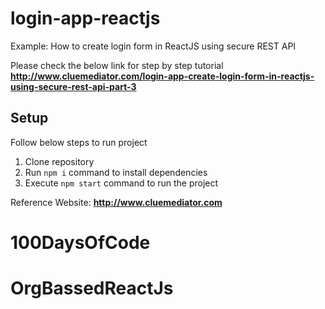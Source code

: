 # login-app-reactjs
Example: How to create login form in ReactJS using secure REST API

Please check the below link for step by step tutorial
**http://www.cluemediator.com/login-app-create-login-form-in-reactjs-using-secure-rest-api-part-3**

## Setup
Follow below steps to run project

1. Clone repository
2. Run `npm i` command to install dependencies
3. Execute `npm start` command to run the project

Reference Website: **http://www.cluemediator.com**
# 100DaysOfCode
# OrgBassedReactJs
